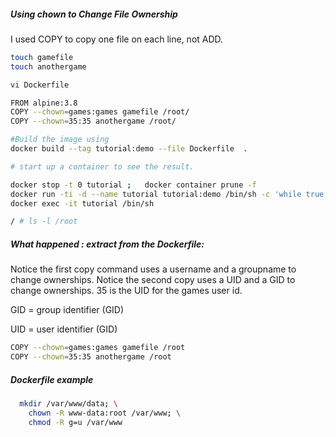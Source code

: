##### Using chown to Change File Ownership

I used COPY to copy one file on each line, not ADD.
``````sh
touch gamefile
touch anothergame

vi Dockerfile

FROM alpine:3.8
COPY --chown=games:games gamefile /root/
COPY --chown=35:35 anothergame /root/

#Build the image using
docker build --tag tutorial:demo --file Dockerfile  .

# start up a container to see the result.

docker stop -t 0 tutorial ;   docker container prune -f  
docker run -ti -d --name tutorial tutorial:demo /bin/sh -c 'while true; do sleep 60; done'
docker exec -it tutorial /bin/sh

/ # ls -l /root
``````
##### What happened : extract from the Dockerfile:
Notice the first copy command uses a username and a groupname to change ownerships.
Notice the second copy uses a UID and a GID to change ownerships. 35 is the UID for the games user id.

GID = group identifier (GID)

UID = user identifier (GID)

``````sh
COPY --chown=games:games gamefile /root
COPY --chown=35:35 anothergame /root

``````
##### Dockerfile example
``````sh
  mkdir /var/www/data; \
    chown -R www-data:root /var/www; \
    chmod -R g=u /var/www

``````
